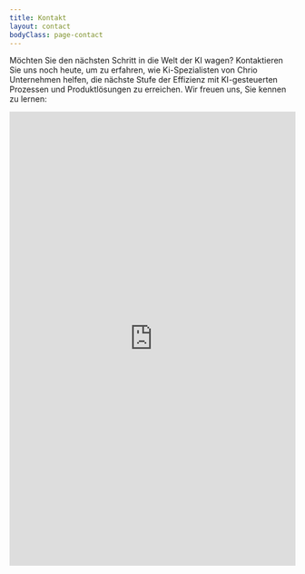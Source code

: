 ```yaml
---
title: Kontakt
layout: contact
bodyClass: page-contact
---
```


Möchten Sie den nächsten Schritt in die Welt der KI wagen? Kontaktieren Sie uns noch heute, um zu erfahren, wie Ki-Spezialisten von Chrio Unternehmen helfen, die nächste Stufe der Effizienz mit KI-gesteuerten Prozessen und Produktlösungen zu erreichen. 
Wir freuen uns, Sie kennen zu lernen:


<iframe src="https://outlook.office365.com/owa/calendar/Terminbuchung@chrio.dev/bookings/" width="100%" height="800" style="border:none;"></iframe>


